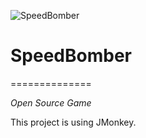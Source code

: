 ![SpeedBomber](https://raw.github.com/FalseCAM/SpeedBomber/master/SpeedBomber.png "SpeedBomber")
# SpeedBomber
==============

*Open Source Game*

This project is using JMonkey.